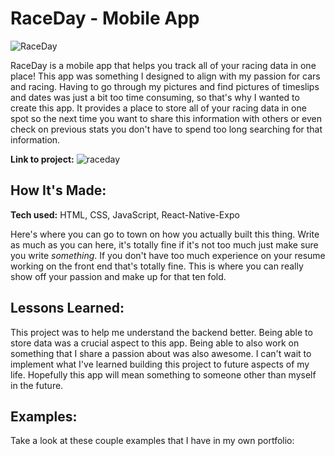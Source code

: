# RaceDay - Mobile App

![RaceDay](https://github.com/CbacaSE/RaceDay/assets/102192858/622a721a-69ff-4eab-a7aa-5cf108ad43d3)


RaceDay is a mobile app that helps you track all of your racing data in one place! This app was something I designed to align with my passion for cars and racing. Having to go through my pictures and find pictures of timeslips and dates was just a bit too time consuming, so that's why I wanted to create this app. It provides a place to store all of your racing data in one spot so the next time you want to share this information with others or even check on previous stats you don't have to spend too long searching for that information.

**Link to project:**
![raceday](https://github.com/CbacaSE/RaceDay/assets/102192858/358c2daf-04a0-489b-9639-ffb3ebb12e19)


<!-- ![alt tag](http://placecorgi.com/1200/650) -->

## How It's Made:

**Tech used:** HTML, CSS, JavaScript, React-Native-Expo

Here's where you can go to town on how you actually built this thing. Write as much as you can here, it's totally fine if it's not too much just make sure you write *something*. If you don't have too much experience on your resume working on the front end that's totally fine. This is where you can really show off your passion and make up for that ten fold.

## Lessons Learned:

This project was to help me understand the backend better. Being able to store data was a crucial aspect to this app. Being able to also work on something that I share a passion about was also awesome. I can't wait to implement what I've learned building this project to future aspects of my life. Hopefully this app will mean something to someone other than myself in the future.

## Examples:

Take a look at these couple examples that I have in my own portfolio:

<!-- **Palettable:** https://github.com/alecortega/palettable

**Twitter Battle:** https://github.com/alecortega/twitter-battle

**Patch Panel:** https://github.com/alecortega/patch-panel -->
